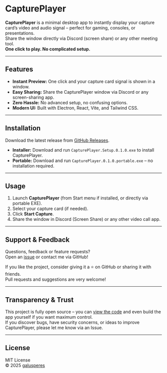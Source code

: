 # CapturePlayer

**CapturePlayer** is a minimal desktop app to instantly display your capture card’s video and audio signal – perfect for gaming, consoles, or presentations.  
Share the window directly via Discord (screen share) or any other meeting tool.  
**One click to play. No complicated setup.**

---

## Features

- **Instant Preview:** One click and your capture card signal is shown in a window.
- **Easy Sharing:** Share the CapturePlayer window via Discord or any screen-sharing app.
- **Zero Hassle:** No advanced setup, no confusing options.
- **Modern UI:** Built with Electron, React, Vite, and Tailwind CSS.

---

## Installation

Download the latest release from [GitHub Releases](https://github.com/galusperes/CapturePlayer/releases/latest).

- **Installer:** Download and run `CapturePlayer.Setup.0.1.0.exe` to install CapturePlayer.
- **Portable:** Download and run `CapturePlayer.0.1.0.portable.exe` – no installation required.

---

## Usage

1. Launch **CapturePlayer** (from Start menu if installed, or directly via portable EXE).
2. Select your capture card (if needed).
3. Click **Start Capture**.
4. Share the window in Discord (Screen Share) or any other video call app.

---

## Support & Feedback

Questions, feedback or feature requests?  
Open an [issue](https://github.com/galusperes/CapturePlayer/issues) or contact me via GitHub!

If you like the project, consider giving it a ⭐️ on GitHub or sharing it with friends.  
Pull requests and suggestions are very welcome!

---

## Transparency & Trust

This project is fully open source – you can [view the code](https://github.com/galusperes/CapturePlayer) and even build the app yourself if you want maximum control.  
If you discover bugs, have security concerns, or ideas to improve CapturePlayer, please let me know via an Issue.

---

## License

MIT License  
© 2025 [galusperes](https://github.com/galusperes)
